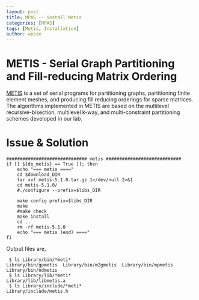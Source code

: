 ```yaml
---
layout: post
title: MPAS -- install Metis
categories: [MPAS]
tags: [Metis, Installation]
author: wpsze
---
```


# METIS - Serial Graph Partitioning and Fill-reducing Matrix Ordering

[METIS](http://glaros.dtc.umn.edu/gkhome/metis/metis/overview) is a set of serial programs for partitioning graphs, partitioning finite element meshes, and producing fill reducing orderings for sparse matrices. The algorithms implemented in METIS are based on the multilevel recursive-bisection, multilevel k-way, and multi-constraint partitioning schemes developed in our lab.


# Issue & Solution

```
############################## metis ############################
if [[ ${do_metis} == True ]]; then
	echo "=== metis ===="
	cd $download_DIR
	tar xvf metis-5.1.0.tar.gz 1>/dev/null 2>&1
	cd metis-5.1.0/
	#./configure --prefix=$libs_DIR
	
	make config prefix=$libs_DIR
	make
	#make check
	make install
	cd ..
	rm -rf metis-5.1.0
	echo "=== metis (end) ===="
fi
```

Output files are,

```
 $ ls Library/bin/*meti*
Library/bin/gpmetis  Library/bin/m2gmetis  Library/bin/mpmetis  Library/bin/ndmetis
 $ ls Library/lib/*meti*
Library/lib/libmetis.a
 $ ls Library/include/*meti*
Library/include/metis.h
```

